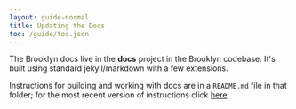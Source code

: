 ```yaml
---
layout: guide-normal
title: Updating the Docs
toc: /guide/toc.json
---
```


<!-- TODO retire this page -->

The Brooklyn docs live in the **docs** project in the Brooklyn codebase.
It's built using standard jekyll/markdown with a few extensions.

Instructions for building and working with docs are in a `README.md` file
in that folder; for the most recent version of instructions click
[here](https://github.com/apache/incubator-brooklyn/tree/master/docs/README.md).
